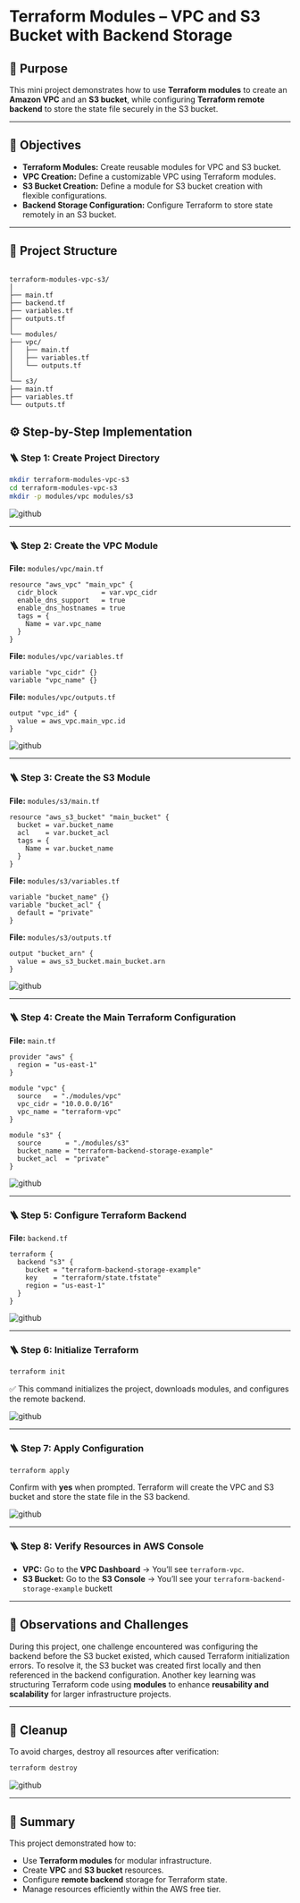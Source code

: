 
# Terraform Modules – VPC and S3 Bucket with Backend Storage

## 🧩 Purpose
This mini project demonstrates how to use **Terraform modules** to create an **Amazon VPC** and an **S3 bucket**, while configuring **Terraform remote backend** to store the state file securely in the S3 bucket.

---

## 🎯 Objectives
- **Terraform Modules:** Create reusable modules for VPC and S3 bucket.  
- **VPC Creation:** Define a customizable VPC using Terraform modules.  
- **S3 Bucket Creation:** Define a module for S3 bucket creation with flexible configurations.  
- **Backend Storage Configuration:** Configure Terraform to store state remotely in an S3 bucket.

---

## 🧱 Project Structure
```

terraform-modules-vpc-s3/
│
├── main.tf
├── backend.tf
├── variables.tf
├── outputs.tf
│
└── modules/
├── vpc/
│   ├── main.tf
│   ├── variables.tf
│   └── outputs.tf
│
└── s3/
├── main.tf
├── variables.tf
└── outputs.tf

```

## ⚙️ Step-by-Step Implementation

### 🪜 Step 1: Create Project Directory
```bash
mkdir terraform-modules-vpc-s3
cd terraform-modules-vpc-s3
mkdir -p modules/vpc modules/s3
```

![github](img/Folder_Structure.png)

---

### 🪜 Step 2: Create the VPC Module

**File:** `modules/vpc/main.tf`

```hcl
resource "aws_vpc" "main_vpc" {
  cidr_block           = var.vpc_cidr
  enable_dns_support   = true
  enable_dns_hostnames = true
  tags = {
    Name = var.vpc_name
  }
}
```

**File:** `modules/vpc/variables.tf`

```hcl
variable "vpc_cidr" {}
variable "vpc_name" {}
```

**File:** `modules/vpc/outputs.tf`

```hcl
output "vpc_id" {
  value = aws_vpc.main_vpc.id
}
```

![github](img/vpc-module.png)

---

### 🪜 Step 3: Create the S3 Module

**File:** `modules/s3/main.tf`

```hcl
resource "aws_s3_bucket" "main_bucket" {
  bucket = var.bucket_name
  acl    = var.bucket_acl
  tags = {
    Name = var.bucket_name
  }
}
```

**File:** `modules/s3/variables.tf`

```hcl
variable "bucket_name" {}
variable "bucket_acl" {
  default = "private"
}
```

**File:** `modules/s3/outputs.tf`

```hcl
output "bucket_arn" {
  value = aws_s3_bucket.main_bucket.arn
}
```

![github](img/s3-modules.png)

---

### 🪜 Step 4: Create the Main Terraform Configuration

**File:** `main.tf`

```hcl
provider "aws" {
  region = "us-east-1"
}

module "vpc" {
  source   = "./modules/vpc"
  vpc_cidr = "10.0.0.0/16"
  vpc_name = "terraform-vpc"
}

module "s3" {
  source      = "./modules/s3"
  bucket_name = "terraform-backend-storage-example"
  bucket_acl  = "private"
}
```

![github](img/main-tf.png)

---

### 🪜 Step 5: Configure Terraform Backend

**File:** `backend.tf`

```hcl
terraform {
  backend "s3" {
    bucket = "terraform-backend-storage-example"
    key    = "terraform/state.tfstate"
    region = "us-east-1"
  }
}
```

![github](img/backend-config.png)

---

### 🪜 Step 6: Initialize Terraform

```bash
terraform init
```

✅ This command initializes the project, downloads modules, and configures the remote backend.

![github](img/terraform-init.png)

---

### 🪜 Step 7: Apply Configuration

```bash
terraform apply
```

Confirm with **yes** when prompted.
Terraform will create the VPC and S3 bucket and store the state file in the S3 backend.

![github](img/terraform-apply.png)

---

### 🪜 Step 8: Verify Resources in AWS Console

* **VPC:** Go to the **VPC Dashboard** → You’ll see `terraform-vpc`.
* **S3 Bucket:** Go to the **S3 Console** → You’ll see your `terraform-backend-storage-example` buckett

---

## 🧾 Observations and Challenges

During this project, one challenge encountered was configuring the backend before the S3 bucket existed, which caused Terraform initialization errors. To resolve it, the S3 bucket was created first locally and then referenced in the backend configuration. Another key learning was structuring Terraform code using **modules** to enhance **reusability and scalability** for larger infrastructure projects.

---

## 🧹 Cleanup

To avoid charges, destroy all resources after verification:

```bash
terraform destroy
```

![github](img/terraform-destroy.png)

---

## 🏁 Summary

This project demonstrated how to:

* Use **Terraform modules** for modular infrastructure.
* Create **VPC** and **S3 bucket** resources.
* Configure **remote backend** storage for Terraform state.
* Manage resources efficiently within the AWS free tier.
